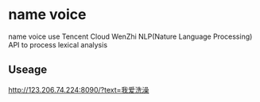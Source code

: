 # name voice
name voice use Tencent Cloud WenZhi NLP(Nature Language Processing) API to process lexical analysis
## Useage
http://123.206.74.224:8090/?text=我爱洗澡
